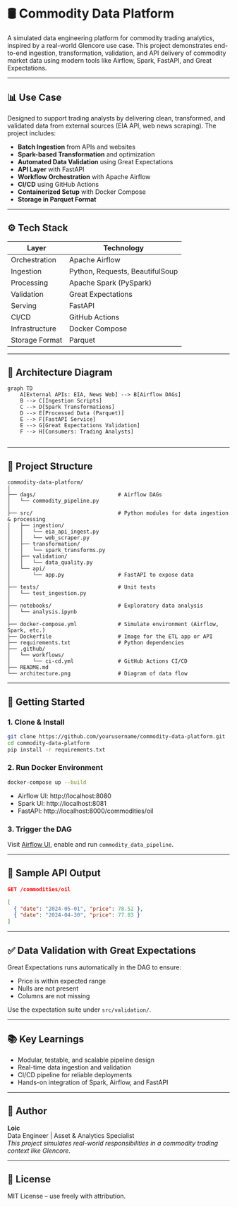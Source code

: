 
# 🛢️ Commodity Data Platform

A simulated data engineering platform for commodity trading analytics, inspired by a real-world Glencore use case. This project demonstrates end-to-end ingestion, transformation, validation, and API delivery of commodity market data using modern tools like Airflow, Spark, FastAPI, and Great Expectations.

---

## 📊 Use Case

Designed to support trading analysts by delivering clean, transformed, and validated data from external sources (EIA API, web news scraping). The project includes:

- **Batch Ingestion** from APIs and websites
- **Spark-based Transformation** and optimization
- **Automated Data Validation** using Great Expectations
- **API Layer** with FastAPI
- **Workflow Orchestration** with Apache Airflow
- **CI/CD** using GitHub Actions
- **Containerized Setup** with Docker Compose
- **Storage in Parquet Format**

---

## ⚙️ Tech Stack

| Layer            | Technology                      |
|------------------|----------------------------------|
| Orchestration    | Apache Airflow                  |
| Ingestion        | Python, Requests, BeautifulSoup |
| Processing       | Apache Spark (PySpark)          |
| Validation       | Great Expectations              |
| Serving          | FastAPI                         |
| CI/CD            | GitHub Actions                  |
| Infrastructure   | Docker Compose                  |
| Storage Format   | Parquet                         |

---

## 🧱 Architecture Diagram

```mermaid
graph TD
    A[External APIs: EIA, News Web] --> B[Airflow DAGs]
    B --> C[Ingestion Scripts]
    C --> D[Spark Transformations]
    D --> E[Processed Data (Parquet)]
    E --> F[FastAPI Service]
    E --> G[Great Expectations Validation]
    F --> H[Consumers: Trading Analysts]


```

---

## 📂 Project Structure

```
commodity-data-platform/
│
├── dags/                          # Airflow DAGs
│   └── commodity_pipeline.py
│
├── src/                           # Python modules for data ingestion & processing
│   ├── ingestion/
│   │   └── eia_api_ingest.py
│   │   └── web_scraper.py
│   ├── transformation/
│   │   └── spark_transforms.py
│   ├── validation/
│   │   └── data_quality.py
│   └── api/
│       └── app.py                 # FastAPI to expose data
│
├── tests/                         # Unit tests
│   └── test_ingestion.py
│
├── notebooks/                     # Exploratory data analysis
│   └── analysis.ipynb
│
├── docker-compose.yml             # Simulate environment (Airflow, Spark, etc.)
├── Dockerfile                     # Image for the ETL app or API
├── requirements.txt               # Python dependencies
├── .github/
│   └── workflows/
│       └── ci-cd.yml              # GitHub Actions CI/CD
├── README.md
└── architecture.png               # Diagram of data flow

```

---

## 🚀 Getting Started

### 1. Clone & Install
```bash
git clone https://github.com/yourusername/commodity-data-platform.git
cd commodity-data-platform
pip install -r requirements.txt
```

### 2. Run Docker Environment
```bash
docker-compose up --build
```

- Airflow UI: http://localhost:8080  
- Spark UI: http://localhost:8081  
- FastAPI: http://localhost:8000/commodities/oil

### 3. Trigger the DAG

Visit [Airflow UI](http://localhost:8080), enable and run `commodity_data_pipeline`.

---

## 🧪 Sample API Output

```json
GET /commodities/oil

[
  { "date": "2024-05-01", "price": 78.52 },
  { "date": "2024-04-30", "price": 77.83 }
]
```

---

## ✅ Data Validation with Great Expectations

Great Expectations runs automatically in the DAG to ensure:

- Price is within expected range
- Nulls are not present
- Columns are not missing

Use the expectation suite under `src/validation/`.

---

## 📚 Key Learnings

- Modular, testable, and scalable pipeline design
- Real-time data ingestion and validation
- CI/CD pipeline for reliable deployments
- Hands-on integration of Spark, Airflow, and FastAPI

---

## 👤 Author

**Loic**  
Data Engineer | Asset & Analytics Specialist  
_This project simulates real-world responsibilities in a commodity trading context like Glencore._

---

## 📝 License

MIT License – use freely with attribution.
